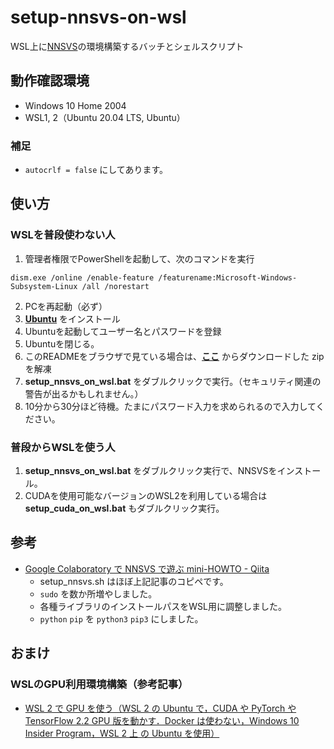 # setup-nnsvs-on-wsl

WSL上に[NNSVS](https://github.com/r9y9/nnsvs)の環境構築するバッチとシェルスクリプト

## 動作確認環境

-   Windows 10 Home 2004
-   WSL1, 2（Ubuntu 20.04 LTS, Ubuntu）

### 補足

- `autocrlf = false` にしてあります。

## 使い方

### WSLを普段使わない人

1.  管理者権限でPowerShellを起動して、次のコマンドを実行
```shell
dism.exe /online /enable-feature /featurename:Microsoft-Windows-Subsystem-Linux /all /norestart
```
2. PCを再起動（必ず）
3. **[Ubuntu](https://www.microsoft.com/ja-jp/p/ubuntu/9nblggh4msv6)** をインストール
4. Ubuntuを起動してユーザー名とパスワードを登録
5. Ubuntuを閉じる。
6.  このREADMEをブラウザで見ている場合は、**[ここ](https://github.com/oatsu-gh/setup-nnsvs-ubuntu-wsl/archive/master.zip)** からダウンロードした zip を解凍
8.  **setup_nnsvs_on_wsl.bat** をダブルクリックで実行。（セキュリティ関連の警告が出るかもしれません。）
9.  10分から30分ほど待機。たまにパスワード入力を求められるので入力してください。

### 普段からWSLを使う人

1. **setup_nnsvs_on_wsl.bat** をダブルクリック実行で、NNSVSをインストール。
2. CUDAを使用可能なバージョンのWSL2を利用している場合は **setup_cuda_on_wsl.bat** もダブルクリック実行。



## 参考

-   [Google Colaboratory で NNSVS で遊ぶ mini-HOWTO - Qiita](https://qiita.com/taroushirani/items/ec16cb9a6b3b691f5e74)
    -   setup_nnsvs.sh はほぼ上記記事のコピペです。
    -   `sudo` を数か所増やしました。
    -   各種ライブラリのインストールパスをWSL用に調整しました。
    -   `python` `pip` を `python3` `pip3` にしました。

## おまけ

### WSLのGPU利用環境構築（参考記事）

- [WSL 2 で GPU を使う（WSL 2 の Ubuntu で，CUDA や PyTorch や TensorFlow 2.2 GPU 版を動かす．Docker は使わない，Windows 10 Insider Program，WSL 2 上 の Ubuntu を使用）](https://www.kkaneko.jp/tools/wsl/wsl_tensorflow2.html)
